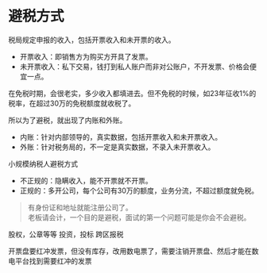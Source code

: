 # 避税方式


税局规定申报的收入，包括开票收入和未开票的收入。

- 开票收入：即销售方为购买方开具了发票。
- 未开票收入：私下交易，钱打到私人账户而非对公账户，不开发票、价格会便宜一点。

在免税时期，会很老实，多少收入都填进去。但不免税的时候，如23年征收1%的税率，在超过30万的免税额度就收税了。

所以为了避税，就出现了内账和外账。

- 内账：针对内部领导的，真实数据，包括开票收入和未开票收入。
- 外账：针对税务局的，不一定是真实数据，不录入未开票收入。

小规模纳税人避税方式

- 不正规的：隐瞒收入，能不开票就不开票。
- 正规的：多开公司，每个公司有30万的额度，业务分流，不超过额度就免税。

> 有身份证和地址就能注册公司了。  
老板请会计，一个目的是避税，面试的第一个问题可能是你会不会避税。





股权，公章等等
投资，投标
跨区报税


开票盘要红冲发票，但没有库存，改用数电票了，需要注销开票盘、然后才能在数电平台找到需要红冲的发票


